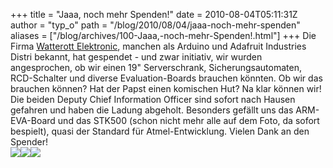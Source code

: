 +++
title = "Jaaa, noch mehr Spenden!"
date = 2010-08-04T05:11:31Z
author = "typ_o"
path = "/blog/2010/08/04/jaaa-noch-mehr-spenden"
aliases = ["/blog/archives/100-Jaaa,-noch-mehr-Spenden!.html"]
+++
Die Firma [Watterott Elektronic](https://www.watterott.com/), manchen als
Arduino und Adafruit Industries Distri bekannt, hat gespendet - und zwar
initiativ, wir wurden angesprochen, ob wir einen 19" Serverschrank,
Sicherungsautomaten, RCD-Schalter und diverse Evaluation-Boards brauchen
könnten. Ob wir das brauchen können? Hat der Papst einen komischen Hut?
Na klar können wir! Die beiden Deputy Chief Information Officer sind
sofort nach Hausen gefahren und haben die Ladung abgeholt. Besonders
gefällt uns das ARM-EVA-Board und das STK500 (schon nicht mehr alle auf
dem Foto, da sofort bespielt), quasi der Standard für Atmel-Entwicklung.
Vielen Dank an den Spender!  
[![](/media/watterott02.serendipityThumb.jpg)](/media/watterott02.jpg)[![](/media/watterott03.serendipityThumb.jpg)](/media/watterott03.jpg)[![](/media/watterott01.serendipityThumb.jpg)](/media/watterott01.jpg)
